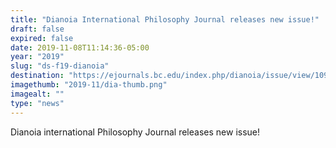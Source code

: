 ```yaml
---
title: "Dianoia International Philosophy Journal releases new issue!"
draft: false
expired: false
date: 2019-11-08T11:14:36-05:00
year: "2019"
slug: "ds-f19-dianoia"
destination: "https://ejournals.bc.edu/index.php/dianoia/issue/view/1095"
imagethumb: "2019-11/dia-thumb.png"
imagealt: ""
type: "news"
---
```


 Dianoia international Philosophy Journal releases new issue!
